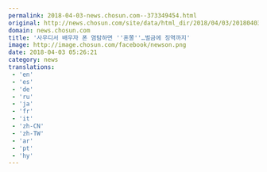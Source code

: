 ```yaml
---
permalink: 2018-04-03-news.chosun.com--373349454.html
original: http://news.chosun.com/site/data/html_dir/2018/04/03/2018040301799.html
domain: news.chosun.com
title: '사우디서 배우자 폰 염탐하면 ''혼쭐''…벌금에 징역까지'
image: http://image.chosun.com/facebook/newson.png
date: 2018-04-03 05:26:21
category: news
translations: 
 - 'en'
 - 'es'
 - 'de'
 - 'ru'
 - 'ja'
 - 'fr'
 - 'it'
 - 'zh-CN'
 - 'zh-TW'
 - 'ar'
 - 'pt'
 - 'hy'
---
```


